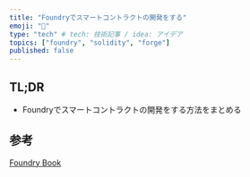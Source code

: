```yaml
---
title: "Foundryでスマートコントラクトの開発をする"
emoji: "👋"
type: "tech" # tech: 技術記事 / idea: アイデア
topics: ["foundry", "solidity", "forge"]
published: false
---
```


## TL;DR

- Foundryでスマートコントラクトの開発をする方法をまとめる

## 参考

[Foundry Book](https://book.getfoundry.sh/)
